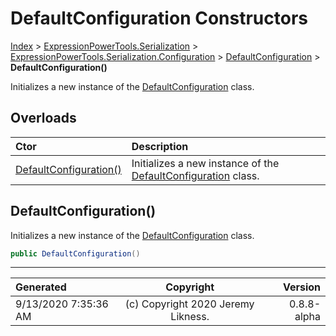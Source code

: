 ﻿# DefaultConfiguration Constructors

[Index](../index.md) > [ExpressionPowerTools.Serialization](ExpressionPowerTools.Serialization.a.md) > [ExpressionPowerTools.Serialization.Configuration](ExpressionPowerTools.Serialization.Configuration.n.md) > [DefaultConfiguration](ExpressionPowerTools.Serialization.Configuration.DefaultConfiguration.cs.md) > **DefaultConfiguration()**

Initializes a new instance of the [DefaultConfiguration](ExpressionPowerTools.Serialization.Configuration.DefaultConfiguration.cs.md) class.

## Overloads

| Ctor | Description |
| :-- | :-- |
| [DefaultConfiguration()](#defaultconfiguration) | Initializes a new instance of the [DefaultConfiguration](ExpressionPowerTools.Serialization.Configuration.DefaultConfiguration.cs.md) class. |

## DefaultConfiguration()

Initializes a new instance of the [DefaultConfiguration](ExpressionPowerTools.Serialization.Configuration.DefaultConfiguration.cs.md) class.

```csharp
public DefaultConfiguration()
```



---

| Generated | Copyright | Version |
| :-- | :-: | --: |
| 9/13/2020 7:35:36 AM | (c) Copyright 2020 Jeremy Likness. | 0.8.8-alpha |
